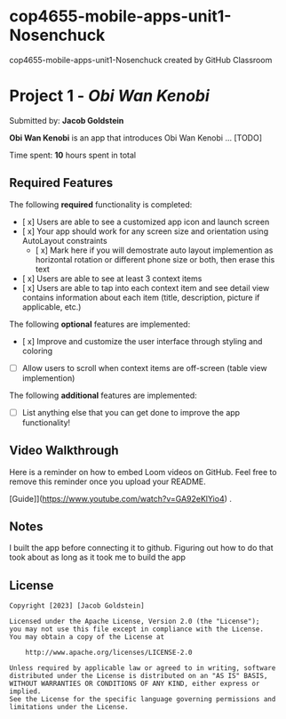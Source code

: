 # cop4655-mobile-apps-unit1-Nosenchuck
cop4655-mobile-apps-unit1-Nosenchuck created by GitHub Classroom

# Project 1 - *Obi Wan Kenobi*

Submitted by: **Jacob Goldstein**

**Obi Wan Kenobi** is an app that introduces Obi Wan Kenobi ... [TODO] 

Time spent: **10** hours spent in total

## Required Features

The following **required** functionality is completed:

- [ x] Users are able to see a customized app icon and launch screen
- [ x] Your app should work for any screen size and orientation using AutoLayout constraints
  - [ x] Mark here if you will demostrate auto layout implemention as horizontal rotation or different phone size or both, then erase this text
- [ x] Users are able to see at least 3 context items
- [ x] Users are able to tap into each context item and see detail view contains information about each item (title, description, picture if applicable, etc.)
 
The following **optional** features are implemented:

- [ x] Improve and customize the user interface through styling and coloring
- [ ] Allow users to scroll when context items are off-screen (table view implemention)

The following **additional** features are implemented:

- [ ] List anything else that you can get done to improve the app functionality!

## Video Walkthrough

Here is a reminder on how to embed Loom videos on GitHub. Feel free to remove this reminder once you upload your README. 

[Guide]](https://www.youtube.com/watch?v=GA92eKlYio4) .

## Notes

I built the app before connecting it to github. Figuring out how to do that took about as long as it took me to build the app

## License

    Copyright [2023] [Jacob Goldstein]

    Licensed under the Apache License, Version 2.0 (the "License");
    you may not use this file except in compliance with the License.
    You may obtain a copy of the License at

        http://www.apache.org/licenses/LICENSE-2.0

    Unless required by applicable law or agreed to in writing, software
    distributed under the License is distributed on an "AS IS" BASIS,
    WITHOUT WARRANTIES OR CONDITIONS OF ANY KIND, either express or implied.
    See the License for the specific language governing permissions and
    limitations under the License.
